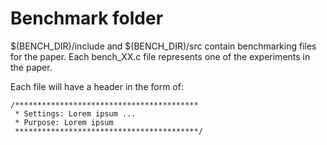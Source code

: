 # Benchmark folder

$(BENCH_DIR)/include and $(BENCH_DIR)/src contain benchmarking files for the paper.
Each bench_XX.c file represents one of the experiments in the paper.

Each file will have a header in the form of:

```
/*****************************************
 * Settings: Lorem ipsum ...
 * Purpose: Lorem ipsum
 *****************************************/
```


